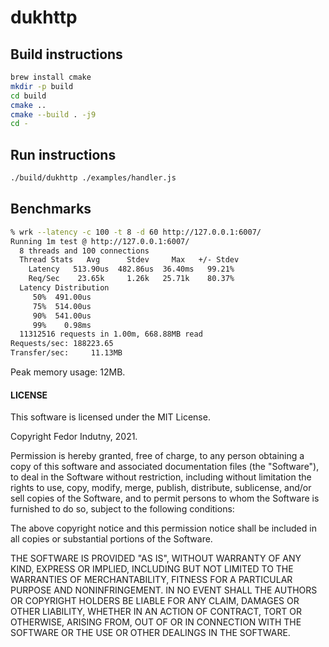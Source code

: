 # dukhttp

## Build instructions

```sh
brew install cmake
mkdir -p build
cd build
cmake ..
cmake --build . -j9
cd -
```

## Run instructions

```sh
./build/dukhttp ./examples/handler.js
```

## Benchmarks

```sh
% wrk --latency -c 100 -t 8 -d 60 http://127.0.0.1:6007/
Running 1m test @ http://127.0.0.1:6007/
  8 threads and 100 connections
  Thread Stats   Avg      Stdev     Max   +/- Stdev
    Latency   513.90us  482.86us  36.40ms   99.21%
    Req/Sec    23.65k     1.26k   25.71k    80.37%
  Latency Distribution
     50%  491.00us
     75%  514.00us
     90%  541.00us
     99%    0.98ms
  11312516 requests in 1.00m, 668.88MB read
Requests/sec: 188223.65
Transfer/sec:     11.13MB
```

Peak memory usage: 12MB.

#### LICENSE

This software is licensed under the MIT License.

Copyright Fedor Indutny, 2021.

Permission is hereby granted, free of charge, to any person obtaining a
copy of this software and associated documentation files (the
"Software"), to deal in the Software without restriction, including
without limitation the rights to use, copy, modify, merge, publish,
distribute, sublicense, and/or sell copies of the Software, and to permit
persons to whom the Software is furnished to do so, subject to the
following conditions:

The above copyright notice and this permission notice shall be included
in all copies or substantial portions of the Software.

THE SOFTWARE IS PROVIDED "AS IS", WITHOUT WARRANTY OF ANY KIND, EXPRESS
OR IMPLIED, INCLUDING BUT NOT LIMITED TO THE WARRANTIES OF
MERCHANTABILITY, FITNESS FOR A PARTICULAR PURPOSE AND NONINFRINGEMENT. IN
NO EVENT SHALL THE AUTHORS OR COPYRIGHT HOLDERS BE LIABLE FOR ANY CLAIM,
DAMAGES OR OTHER LIABILITY, WHETHER IN AN ACTION OF CONTRACT, TORT OR
OTHERWISE, ARISING FROM, OUT OF OR IN CONNECTION WITH THE SOFTWARE OR THE
USE OR OTHER DEALINGS IN THE SOFTWARE.
